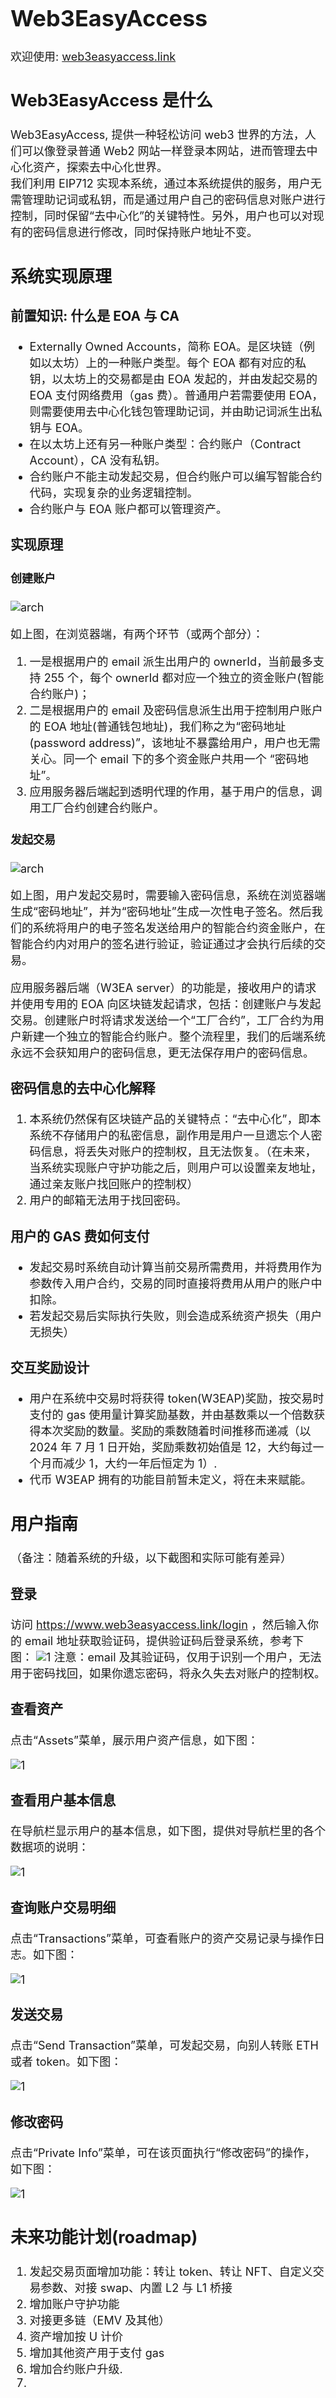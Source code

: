 <font size=4>

# Web3EasyAccess

欢迎使用: [web3easyaccess.link](https://www.web3easyaccess.link/)

## Web3EasyAccess 是什么

Web3EasyAccess, 提供一种轻松访问 web3 世界的方法，人们可以像登录普通 Web2 网站一样登录本网站，进而管理去中心化资产，探索去中心化世界。\
我们利用 EIP712 实现本系统，通过本系统提供的服务，用户无需管理助记词或私钥，而是通过用户自己的密码信息对账户进行控制，同时保留“去中心化”的关键特性。另外，用户也可以对现有的密码信息进行修改，同时保持账户地址不变。

## 系统实现原理

### 前置知识: 什么是 EOA 与 CA

-   Externally Owned Accounts，简称 EOA。是区块链（例如以太坊）上的一种账户类型。每个 EOA 都有对应的私钥，以太坊上的交易都是由 EOA 发起的，并由发起交易的 EOA 支付网络费用（gas 费）。普通用户若需要使用 EOA，则需要使用去中心化钱包管理助记词，并由助记词派生出私钥与 EOA。
-   在以太坊上还有另一种账户类型：合约账户（Contract Account），CA 没有私钥。
-   合约账户不能主动发起交易，但合约账户可以编写智能合约代码，实现复杂的业务逻辑控制。
-   合约账户与 EOA 账户都可以管理资产。

### 实现原理

#### 创建账户

![arch](./resources/W3EA-ARCH-1.png "architecture")

如上图，在浏览器端，有两个环节（或两个部分）：

1. 一是根据用户的 email 派生出用户的 ownerId，当前最多支持 255 个，每个 ownerId 都对应一个独立的资金账户(智能合约账户)；
2. 二是根据用户的 email 及密码信息派生出用于控制用户账户的 EOA 地址(普通钱包地址)，我们称之为“密码地址(password address)”，该地址不暴露给用户，用户也无需关心。同一个 email 下的多个资金账户共用一个 “密码地址”。
3. 应用服务器后端起到透明代理的作用，基于用户的信息，调用工厂合约创建合约账户。

#### 发起交易

![arch](./resources/W3EA-ARCH-2.png "architecture")

如上图，用户发起交易时，需要输入密码信息，系统在浏览器端生成“密码地址”，并为“密码地址”生成一次性电子签名。然后我们的系统将用户的电子签名发送给用户的智能合约资金账户，在智能合约内对用户的签名进行验证，验证通过才会执行后续的交易。

应用服务器后端（W3EA server）的功能是，接收用户的请求并使用专用的 EOA 向区块链发起请求，包括：创建账户与发起交易。创建账户时将请求发送给一个“工厂合约”，工厂合约为用户新建一个独立的智能合约账户。整个流程里，我们的后端系统永远不会获知用户的密码信息，更无法保存用户的密码信息。

### 密码信息的去中心化解释

1. 本系统仍然保有区块链产品的关键特点：“去中心化”，即本系统不存储用户的私密信息，副作用是用户一旦遗忘个人密码信息，将丢失对账户的控制权，且无法恢复。（在未来，当系统实现账户守护功能之后，则用户可以设置亲友地址，通过亲友账户找回账户的控制权）
2. 用户的邮箱无法用于找回密码。

### 用户的 GAS 费如何支付

-   发起交易时系统自动计算当前交易所需费用，并将费用作为参数传入用户合约，交易的同时直接将费用从用户的账户中扣除。
-   若发起交易后实际执行失败，则会造成系统资产损失（用户无损失）

### 交互奖励设计

-   用户在系统中交易时将获得 token(W3EAP)奖励，按交易时支付的 gas 使用量计算奖励基数，并由基数乘以一个倍数获得本次奖励的数量。奖励的乘数随着时间推移而递减（以 2024 年 7 月 1 日开始，奖励乘数初始值是 12，大约每过一个月而减少 1，大约一年后恒定为 1）.
-   代币 W3EAP 拥有的功能目前暂未定义，将在未来赋能。

## 用户指南

（备注：随着系统的升级，以下截图和实际可能有差异）

### 登录

访问 https://www.web3easyaccess.link/login ，然后输入你的 email 地址获取验证码，提供验证码后登录系统，参考下图：
![1](./resources/01login.png "x")
注意：email 及其验证码，仅用于识别一个用户，无法用于密码找回，如果你遗忘密码，将永久失去对账户的控制权。

### 查看资产

点击“Assets”菜单，展示用户资产信息，如下图：

![1](./resources/02asset.png "x")

### 查看用户基本信息

在导航栏显示用户的基本信息，如下图，提供对导航栏里的各个数据项的说明：

![1](./resources/03navbar.png "x")

### 查询账户交易明细

点击“Transactions”菜单，可查看账户的资产交易记录与操作日志。如下图：

![1](./resources/04transactions.png "x")

### 发送交易

点击“Send Transaction”菜单，可发起交易，向别人转账 ETH 或者 token。如下图：

![1](./resources/05sendtransaction.png "x")

### 修改密码

点击“Private Info”菜单，可在该页面执行“修改密码”的操作，如下图：

![1](./resources/06modifaction.png "x")

## 未来功能计划(roadmap)

1. 发起交易页面增加功能：转让 token、转让 NFT、自定义交易参数、对接 swap、内置 L2 与 L1 桥接
2. 增加账户守护功能
3. 对接更多链（EMV 及其他）
4. 资产增加按 U 计价
5. 增加其他资产用于支付 gas
6. 增加合约账户升级.
7.

</font>
